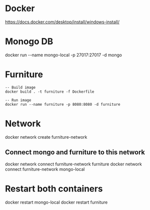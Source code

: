 # Docker
https://docs.docker.com/desktop/install/windows-install/

# Monogo DB
docker run --name mongo-local -p 27017:27017 -d mongo

# Furniture

    -- Build image
    docker build . -t furniture -f Dockerfile

    -- Run image
    docker run --name furniture -p 8080:8080 -d furniture

# Network
docker network create furniture-network

## Connect mongo and furniture to this network
docker network connect furniture-network furniture
docker network connect furniture-network mongo-local

# Restart both containers
docker restart mongo-local 
docker restart furniture